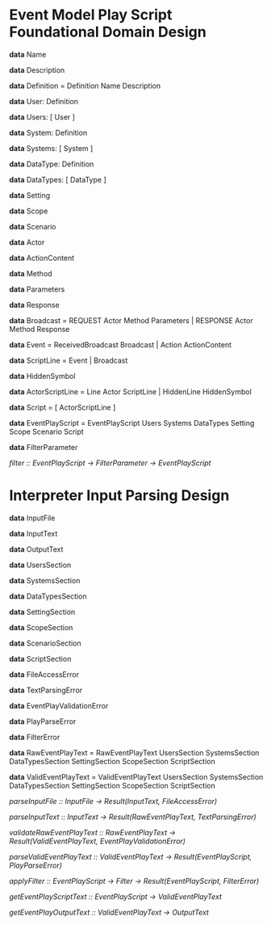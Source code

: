 # Event Model Play Script Foundational Domain Design

**data** Name

**data** Description

**data** Definition = Definition Name Description

**data** User: Definition

**data** Users: [ User ]

**data** System: Definition

**data** Systems: [ System ]

**data** DataType: Definition

**data** DataTypes: [ DataType ]

**data** Setting

**data** Scope

**data** Scenario

**data** Actor

**data** ActionContent

**data** Method

**data** Parameters

**data** Response

**data** Broadcast = REQUEST Actor Method Parameters | RESPONSE Actor Method Response

**data** Event = ReceivedBroadcast Broadcast | Action ActionContent

**data** ScriptLine = Event | Broadcast

**data** HiddenSymbol

**data** ActorScriptLine = Line Actor ScriptLine | HiddenLine HiddenSymbol

**data** Script = [ ActorScriptLine ]

**data** EventPlayScript = EventPlayScript Users Systems DataTypes Setting Scope Scenario Script

**data** FilterParameter

_filter :: EventPlayScript -> FilterParameter -> EventPlayScript_

# Interpreter Input Parsing Design

**data** InputFile

**data** InputText

**data** OutputText

**data** UsersSection

**data** SystemsSection

**data** DataTypesSection

**data** SettingSection

**data** ScopeSection

**data** ScenarioSection

**data** ScriptSection

**data** FileAccessError

**data** TextParsingError

**data** EventPlayValidationError

**data** PlayParseError

**data** FilterError

**data** RawEventPlayText = RawEventPlayText UsersSection SystemsSection DataTypesSection SettingSection ScopeSection ScriptSection

**data** ValidEventPlayText = ValidEventPlayText UsersSection SystemsSection DataTypesSection SettingSection ScopeSection ScriptSection

_parseInputFile :: InputFile -> Result(InputText, FileAccessError)_

_parseInputText :: InputText -> Result(RawEventPlayText, TextParsingError)_

_validateRawEventPlayText :: RawEventPlayText -> Result(ValidEventPlayText, EventPlayValidationError)_

_parseValidEventPlayText :: ValidEventPlayText -> Result(EventPlayScript, PlayParseError)_

_applyFilter :: EventPlayScript -> Filter -> Result(EventPlayScript, FilterError)_

_getEventPlayScriptText :: EventPlayScript -> ValidEventPlayText_

_getEventPlayOutputText :: ValidEventPlayText -> OutputText_
